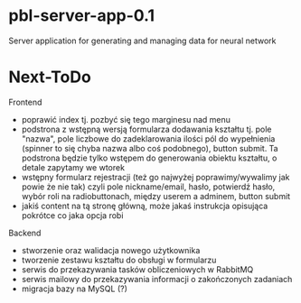 # pbl-server-app-0.1
Server application for generating and managing data for neural network

# Next-ToDo

Frontend
- poprawić index tj. pozbyć się tego marginesu nad menu
- podstrona z wstępną wersją formularza dodawania kształtu tj. pole "nazwa", pole liczbowe do zadeklarowania ilości pól do wypełnienia (spinner to się chyba nazwa albo coś podobnego), button submit.
Ta podstrona będzie tylko wstępem do generowania obiektu kształtu, o detale zapytamy we wtorek
- wstępny formularz rejestracji (też go najwyżej poprawimy/wywalimy jak powie że nie tak) czyli pole nickname/email, hasło, potwierdź hasło, wybór roli na radiobuttonach, między userem a adminem, button submit
- jakiś content na tą stronę główną, może jakaś instrukcja opisująca pokrótce co jaka opcja robi

Backend
- stworzenie oraz walidacja nowego użytkownika
- tworzenie zestawu kształtu do obsługi w formularzu
- serwis do przekazywania tasków obliczeniowych w RabbitMQ
- serwis mailowy do przekazywania informacji o zakończonych zadaniach
- migracja bazy na MySQL (?)
